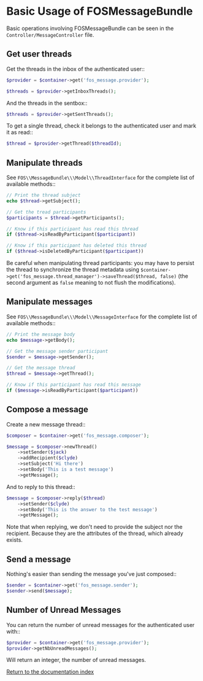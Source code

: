 Basic Usage of FOSMessageBundle
===============================

Basic operations involving FOSMessageBundle can be seen in the
`Controller/MessageController` file.

Get user threads
----------------

Get the threads in the inbox of the authenticated user::

```php
$provider = $container->get('fos_message.provider');

$threads = $provider->getInboxThreads();
```

And the threads in the sentbox::

```php
$threads = $provider->getSentThreads();
```

To get a single thread, check it belongs to the authenticated user and mark it as read::

```php
$thread = $provider->getThread($threadId);
```

Manipulate threads
------------------

See `FOS\\MessageBundle\\\Model\\ThreadInterface` for the complete list of available methods::

```php
// Print the thread subject
echo $thread->getSubject();

// Get the tread participants
$participants = $thread->getParticipants();

// Know if this participant has read this thread
if ($thread->isReadByParticipant($participant))

// Know if this participant has deleted this thread
if ($thread->isDeletedByParticipant($participant))
```

Be careful when manipulating thread participants: you may have to persist the thread to synchronize
the thread metadata using `$container->get('fos_message.thread_manager')->saveThread($thread, false)`
(the second argument as `false` meaning to not flush the modifications).

Manipulate messages
-------------------

See ``FOS\\MessageBundle\\\Model\\MessageInterface`` for the complete list of available methods::

```php
// Print the message body
echo $message->getBody();

// Get the message sender participant
$sender = $message->getSender();

// Get the message thread
$thread = $message->getThread();

// Know if this participant has read this message
if ($message->isReadByParticipant($participant))
```

Compose a message
--------------

Create a new message thread::

```php
$composer = $container->get('fos_message.composer');

$message = $composer->newThread()
    ->setSender($jack)
    ->addRecipient($clyde)
    ->setSubject('Hi there')
    ->setBody('This is a test message')
    ->getMessage();
```

And to reply to this thread::

```php
$message = $composer->reply($thread)
    ->setSender($clyde)
    ->setBody('This is the answer to the test message')
    ->getMessage();
```

Note that when replying, we don't need to provide the subject nor the recipient.
Because they are the attributes of the thread, which already exists.

Send a message
--------------

Nothing's easier than sending the message you've just composed::

```php
$sender = $container->get('fos_message.sender');
$sender->send($message);
```

Number of Unread Messages
-------------------------

You can return the number of unread messages for the authenticated user with::

```php
$provider = $container->get('fos_message.provider');
$provider->getNbUnreadMessages();
```

Will return an integer, the number of unread messages.

[Return to the documentation index](00-index.md)
